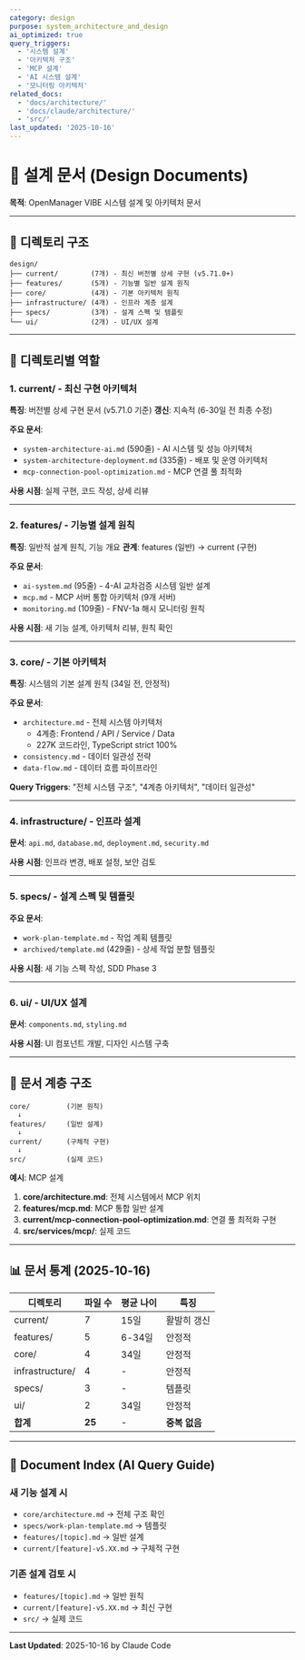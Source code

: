 ```yaml
---
category: design
purpose: system_architecture_and_design
ai_optimized: true
query_triggers:
  - '시스템 설계'
  - '아키텍처 구조'
  - 'MCP 설계'
  - 'AI 시스템 설계'
  - '모니터링 아키텍처'
related_docs:
  - 'docs/architecture/'
  - 'docs/claude/architecture/'
  - 'src/'
last_updated: '2025-10-16'
---
```


# 📐 설계 문서 (Design Documents)

**목적**: OpenManager VIBE 시스템 설계 및 아키텍처 문서

---

## 📂 디렉토리 구조

```
design/
├── current/        (7개) - 최신 버전별 상세 구현 (v5.71.0+)
├── features/       (5개) - 기능별 일반 설계 원칙
├── core/           (4개) - 기본 아키텍처 원칙
├── infrastructure/ (4개) - 인프라 계층 설계
├── specs/          (3개) - 설계 스펙 및 템플릿
└── ui/             (2개) - UI/UX 설계
```

---

## 🎯 디렉토리별 역할

### 1. current/ - 최신 구현 아키텍처

**특징**: 버전별 상세 구현 문서 (v5.71.0 기준)
**갱신**: 지속적 (6-30일 전 최종 수정)

**주요 문서**:

- `system-architecture-ai.md` (590줄) - AI 시스템 및 성능 아키텍처
- `system-architecture-deployment.md` (335줄) - 배포 및 운영 아키텍처
- `mcp-connection-pool-optimization.md` - MCP 연결 풀 최적화

**사용 시점**: 실제 구현, 코드 작성, 상세 리뷰

---

### 2. features/ - 기능별 설계 원칙

**특징**: 일반적 설계 원칙, 기능 개요
**관계**: features (일반) → current (구현)

**주요 문서**:

- `ai-system.md` (95줄) - 4-AI 교차검증 시스템 일반 설계
- `mcp.md` - MCP 서버 통합 아키텍처 (9개 서버)
- `monitoring.md` (109줄) - FNV-1a 해시 모니터링 원칙

**사용 시점**: 새 기능 설계, 아키텍처 리뷰, 원칙 확인

---

### 3. core/ - 기본 아키텍처

**특징**: 시스템의 기본 설계 원칙 (34일 전, 안정적)

**주요 문서**:

- `architecture.md` - 전체 시스템 아키텍처
  - 4계층: Frontend / API / Service / Data
  - 227K 코드라인, TypeScript strict 100%
- `consistency.md` - 데이터 일관성 전략
- `data-flow.md` - 데이터 흐름 파이프라인

**Query Triggers**: "전체 시스템 구조", "4계층 아키텍처", "데이터 일관성"

---

### 4. infrastructure/ - 인프라 설계

**문서**: `api.md`, `database.md`, `deployment.md`, `security.md`

**사용 시점**: 인프라 변경, 배포 설정, 보안 검토

---

### 5. specs/ - 설계 스펙 및 템플릿

**주요 문서**:

- `work-plan-template.md` - 작업 계획 템플릿
- `archived/template.md` (429줄) - 상세 작업 분할 템플릿

**사용 시점**: 새 기능 스펙 작성, SDD Phase 3

---

### 6. ui/ - UI/UX 설계

**문서**: `components.md`, `styling.md`

**사용 시점**: UI 컴포넌트 개발, 디자인 시스템 구축

---

## 🔄 문서 계층 구조

```
core/         (기본 원칙)
  ↓
features/     (일반 설계)
  ↓
current/      (구체적 구현)
  ↓
src/          (실제 코드)
```

**예시**: MCP 설계

1. **core/architecture.md**: 전체 시스템에서 MCP 위치
2. **features/mcp.md**: MCP 통합 일반 설계
3. **current/mcp-connection-pool-optimization.md**: 연결 풀 최적화 구현
4. **src/services/mcp/**: 실제 코드

---

## 📊 문서 통계 (2025-10-16)

| 디렉토리        | 파일 수 | 평균 나이 | 특징          |
| --------------- | ------- | --------- | ------------- |
| current/        | 7       | 15일      | 활발히 갱신   |
| features/       | 5       | 6-34일    | 안정적        |
| core/           | 4       | 34일      | 안정적        |
| infrastructure/ | 4       | -         | 안정적        |
| specs/          | 3       | -         | 템플릿        |
| ui/             | 2       | 34일      | 안정적        |
| **합계**        | **25**  | -         | **중복 없음** |

---

## 📑 Document Index (AI Query Guide)

### 새 기능 설계 시

- `core/architecture.md` → 전체 구조 확인
- `specs/work-plan-template.md` → 템플릿
- `features/[topic].md` → 일반 설계
- `current/[feature]-v5.XX.md` → 구체적 구현

### 기존 설계 검토 시

- `features/[topic].md` → 일반 원칙
- `current/[feature]-v5.XX.md` → 최신 구현
- `src/` → 실제 코드

---

**Last Updated**: 2025-10-16 by Claude Code

